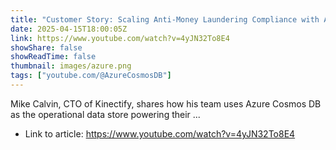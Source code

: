 ```yaml
---
title: "Customer Story: Scaling Anti-Money Laundering Compliance with Azure Cosmos DB"
date: 2025-04-15T18:00:05Z
link: https://www.youtube.com/watch?v=4yJN32To8E4
showShare: false
showReadTime: false
thumbnail: images/azure.png
tags: ["youtube.com/@AzureCosmosDB"]
---
```

Mike Calvin, CTO of Kinectify, shares how his team uses Azure Cosmos DB as the operational data store powering their ...

- Link to article: https://www.youtube.com/watch?v=4yJN32To8E4